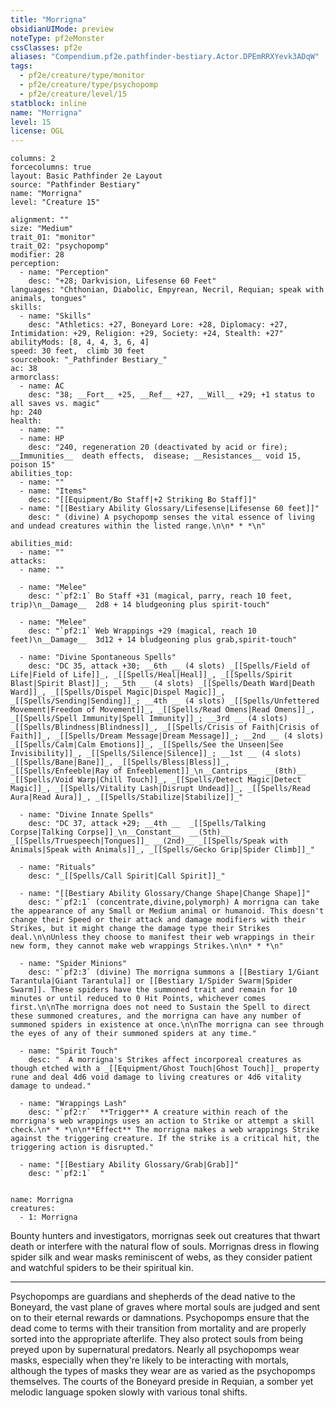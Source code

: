 ```yaml
---
title: "Morrigna"
obsidianUIMode: preview
noteType: pf2eMonster
cssClasses: pf2e
aliases: "Compendium.pf2e.pathfinder-bestiary.Actor.DPEmRRXYevk3ADqW" 
tags:
  - pf2e/creature/type/monitor
  - pf2e/creature/type/psychopomp
  - pf2e/creature/level/15
statblock: inline
name: "Morrigna"
level: 15
license: OGL
---
```


```statblock
columns: 2
forcecolumns: true
layout: Basic Pathfinder 2e Layout
source: "Pathfinder Bestiary"
name: "Morrigna"
level: "Creature 15"

alignment: ""
size: "Medium"
trait_01: "monitor"
trait_02: "psychopomp"
modifier: 28
perception:
  - name: "Perception"
    desc: "+28; Darkvision, Lifesense 60 Feet"
languages: "Chthonian, Diabolic, Empyrean, Necril, Requian; speak with animals, tongues"
skills:
  - name: "Skills"
    desc: "Athletics: +27, Boneyard Lore: +28, Diplomacy: +27, Intimidation: +29, Religion: +29, Society: +24, Stealth: +27"
abilityMods: [8, 4, 4, 3, 6, 4]
speed: 30 feet,  climb 30 feet
sourcebook: "_Pathfinder Bestiary_"
ac: 38
armorclass:
  - name: AC
    desc: "38; __Fort__ +25, __Ref__ +27, __Will__ +29; +1 status to all saves vs. magic"
hp: 240
health:
  - name: ""
  - name: HP
    desc: "240, regeneration 20 (deactivated by acid or fire); __Immunities__  death effects,  disease; __Resistances__ void 15, poison 15"
abilities_top:
  - name: ""
  - name: "Items"
    desc: "[[Equipment/Bo Staff|+2 Striking Bo Staff]]"
  - name: "[[Bestiary Ability Glossary/Lifesense|Lifesense 60 feet]]"
    desc: " (divine) A psychopomp senses the vital essence of living and undead creatures within the listed range.\n\n* * *\n"

abilities_mid:
  - name: ""
attacks:
  - name: ""

  - name: "Melee"
    desc: "`pf2:1` Bo Staff +31 (magical, parry, reach 10 feet, trip)\n__Damage__  2d8 + 14 bludgeoning plus spirit-touch"

  - name: "Melee"
    desc: "`pf2:1` Web Wrappings +29 (magical, reach 10 feet)\n__Damage__  3d12 + 14 bludgeoning plus grab,spirit-touch"

  - name: "Divine Spontaneous Spells"
    desc: "DC 35, attack +30; __6th __ (4 slots) _[[Spells/Field of Life|Field of Life]]_, _[[Spells/Heal|Heal]]_, _[[Spells/Spirit Blast|Spirit Blast]]_; __5th __ (4 slots) _[[Spells/Death Ward|Death Ward]]_, _[[Spells/Dispel Magic|Dispel Magic]]_, _[[Spells/Sending|Sending]]_; __4th __ (4 slots) _[[Spells/Unfettered Movement|Freedom of Movement]]_, _[[Spells/Read Omens|Read Omens]]_, _[[Spells/Spell Immunity|Spell Immunity]]_; __3rd __ (4 slots) _[[Spells/Blindness|Blindness]]_, _[[Spells/Crisis of Faith|Crisis of Faith]]_, _[[Spells/Dream Message|Dream Message]]_; __2nd __ (4 slots) _[[Spells/Calm|Calm Emotions]]_, _[[Spells/See the Unseen|See Invisibility]]_, _[[Spells/Silence|Silence]]_; __1st __ (4 slots) _[[Spells/Bane|Bane]]_, _[[Spells/Bless|Bless]]_, _[[Spells/Enfeeble|Ray of Enfeeblement]]_\n__Cantrips__  __(8th)__ _[[Spells/Void Warp|Chill Touch]]_, _[[Spells/Detect Magic|Detect Magic]]_, _[[Spells/Vitality Lash|Disrupt Undead]]_, _[[Spells/Read Aura|Read Aura]]_, _[[Spells/Stabilize|Stabilize]]_"

  - name: "Divine Innate Spells"
    desc: "DC 37, attack +29; __4th __  _[[Spells/Talking Corpse|Talking Corpse]]_\n__Constant__  __(5th)__ _[[Spells/Truespeech|Tongues]]_ __(2nd)__ _[[Spells/Speak with Animals|Speak with Animals]]_, _[[Spells/Gecko Grip|Spider Climb]]_"

  - name: "Rituals"
    desc: "_[[Spells/Call Spirit|Call Spirit]]_"

  - name: "[[Bestiary Ability Glossary/Change Shape|Change Shape]]"
    desc: "`pf2:1` (concentrate,divine,polymorph) A morrigna can take the appearance of any Small or Medium animal or humanoid. This doesn't change their Speed or their attack and damage modifiers with their Strikes, but it might change the damage type their Strikes deal.\n\nUnless they choose to manifest their web wrappings in their new form, they cannot make web wrappings Strikes.\n\n* * *\n"

  - name: "Spider Minions"
    desc: "`pf2:3` (divine) The morrigna summons a [[Bestiary 1/Giant Tarantula|Giant Tarantula]] or [[Bestiary 1/Spider Swarm|Spider Swarm]]. These spiders have the summoned trait and remain for 10 minutes or until reduced to 0 Hit Points, whichever comes first.\n\nThe morrigna does not need to Sustain the Spell to direct these summoned creatures, and the morrigna can have any number of summoned spiders in existence at once.\n\nThe morrigna can see through the eyes of any of their summoned spiders at any time."

  - name: "Spirit Touch"
    desc: "  A morrigna's Strikes affect incorporeal creatures as though etched with a _[[Equipment/Ghost Touch|Ghost Touch]]_ property rune and deal 4d6 void damage to living creatures or 4d6 vitality damage to undead."

  - name: "Wrappings Lash"
    desc: "`pf2:r`  **Trigger** A creature within reach of the morrigna's web wrappings uses an action to Strike or attempt a skill check.\n* * *\n\n**Effect** The morrigna makes a web wrappings Strike against the triggering creature. If the strike is a critical hit, the triggering action is disrupted."

  - name: "[[Bestiary Ability Glossary/Grab|Grab]]"
    desc: "`pf2:1`  "
 
```

```encounter-table
name: Morrigna
creatures:
  - 1: Morrigna
```



Bounty hunters and investigators, morrignas seek out creatures that thwart death or interfere with the natural flow of souls. Morrignas dress in flowing spider silk and wear masks reminiscent of webs, as they consider patient and watchful spiders to be their spiritual kin.

* * *

Psychopomps are guardians and shepherds of the dead native to the Boneyard, the vast plane of graves where mortal souls are judged and sent on to their eternal rewards or damnations. Psychopomps ensure that the dead come to terms with their transition from mortality and are properly sorted into the appropriate afterlife. They also protect souls from being preyed upon by supernatural predators. Nearly all psychopomps wear masks, especially when they're likely to be interacting with mortals, although the types of masks they wear are as varied as the psychopomps themselves. The courts of the Boneyard preside in Requian, a somber yet melodic language spoken slowly with various tonal shifts.
